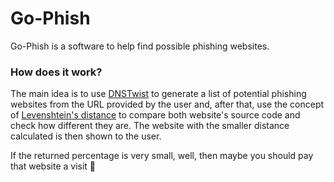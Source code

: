 # Go-Phish
Go-Phish is a software to help find possible phishing websites.

### How does it work?
The main idea is to use [DNSTwist] to generate a list of potential phishing websites from the URL provided by the user and, after that, use the concept of [Levenshtein's distance][2] to compare both website's source code and check how different they are. The website with the smaller distance calculated is then shown to the user.

If the returned percentage is very small, well, then maybe you should pay that website a visit 🧐


[DNSTwist]: https://github.com/elceef/dnstwist
[2]: https://en.wikipedia.org/wiki/Levenshtein_distance